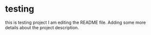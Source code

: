 # testing
this is testing project
I am editing the README file. Adding some more details about the project description.
